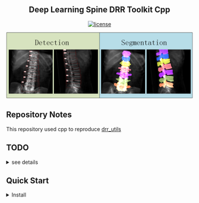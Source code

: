 <!--
 * @Description: The README.md will be used to record thr process which conver the drr utils use cpp.
 * @version: 
 * @Author: ThreeStones1029 2320218115@qq.com
 * @Date: 2024-04-01 14:16:03
 * @LastEditors: ShuaiLei
 * @LastEditTime: 2024-05-25 02:18:07
-->
<h2 align="center">Deep Learning Spine DRR Toolkit Cpp</h2>
<p align="center">
    <a href="https://github.com/ThreeStones1029/drr_utils_cpp/blob/main/LICENSE">
        <img alt="license" src="https://img.shields.io/badge/LICENSE-GPL%203.0-blue">
    </a>
</p>


![drr_utils_examples](assets/drr_utils.png)

## Repository Notes
This repository used cpp to reproduce [drr_utils](https://github.com/ThreeStones1029/drr_utils)


## TODO
<details>
<summary> see details </summary>

- [*] main_drr_detection_dataset.cpp
- [*] main_drr_segmentation_dataset.cpp

</details>

## 

## Quick Start

<details>
<summary>Install</summary>

```bash
# install yaml-cpp
git clone https://github.com/jbeder/yaml-cpp.git
cd yaml-cpp && mkdir build && cd build
cmake ..
sudo make install

# install boolst
sudo apt-get install libboost-all-dev

# install matplotlibcpp
git clone https://github.com/lava/matplotlib-cpp.git
cd matplotlib-cpp && mkdir build && cd build
cmake ..
sudo make install
```
</details>
